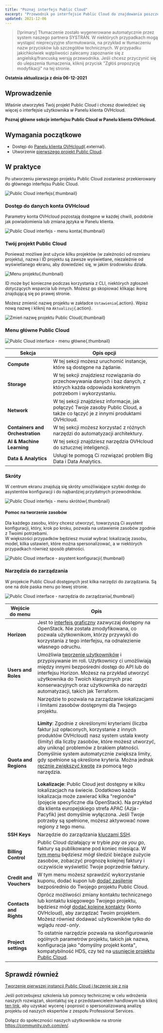 ```yaml
---
title: "Poznaj interfejs Public Cloud"
excerpt: "Przewodnik po interfejsie Public Cloud do znajdowania poszczególnych sekcji"
updated: 2021-12-06
---
```


> [!primary]
> Tłumaczenie zostało wygenerowane automatycznie przez system naszego partnera SYSTRAN. W niektórych przypadkach mogą wystąpić nieprecyzyjne sformułowania, na przykład w tłumaczeniu nazw przycisków lub szczegółów technicznych. W przypadku jakichkolwiek wątpliwości zalecamy zapoznanie się z angielską/francuską wersją przewodnika. Jeśli chcesz przyczynić się do ulepszenia tłumaczenia, kliknij przycisk "Zgłóś propozycję modyfikacji" na tej stronie.
>

**Ostatnia aktualizacja z dnia 06-12-2021**

## Wprowadzenie

Właśnie utworzyłeś Twój projekt Public Cloud i chcesz dowiedzieć się więcej o interfejsie użytkownika w Panelu klienta OVHcloud.

**Poznaj główne sekcje interfejsu Public Cloud w Panelu klienta OVHcloud.**

## Wymagania początkowe

- Dostęp do [Panelu klienta OVHcloud](https://www.ovh.com/auth/?action=gotomanager&from=https://www.ovh.pl/&ovhSubsidiary=pl){.external}.
- Utworzenie [pierwszego projekt Public Cloud](/pages/public_cloud/compute/create_a_public_cloud_project).

## W praktyce

Po utworzeniu pierwszego projektu Public Cloud zostaniesz przekierowany do głównego interfejsu Public Cloud.

![Public Cloud interfejs](images/main-interface.png){.thumbnail}

### Dostęp do danych konta OVHcloud

Parametry konta OVHcloud pozostają dostępne w każdej chwili, podobnie jak powiadomienia lub zmiana języka w Panelu klienta.

![Public Cloud interfejs - menu konta](images/account.png){.thumbnail}

### Twój projekt Public Cloud

Ponieważ możliwe jest użycie kilku projektów (w zależności od rozmiaru projektu), nazwa i ID projektu są zawsze wyświetlane, niezależnie od wyświetlanego ekranu, aby dowiedzieć się, w jakim środowisku działa.

![Menu projektu](images/project-menu.png){.thumbnail}

ID może być konieczne podczas korzystania z CLI, niektórych zgłoszeń dotyczących wsparcia lub innych. Możesz go skopiować klikając ikonę znajdującą się po prawej stronie.

Możesz zmienić nazwę projektu w zakładce `Ustawienia`{.action}. Wpisz nową nazwę i kliknij na `Aktualizuj`{.action}.

![Zmień nazwę projektu Public Cloud](images/rename-project.png){.thumbnail}

### Menu główne Public Cloud

![Public Cloud interface - menu główne](images/main-menu.png){.thumbnail}

|Sekcja|Opis opcji|
|---|---|
|**Compute**|W tej sekcji możesz uruchomić instancje, które są dostępne na żądanie.|
|**Storage**|W tej sekcji znajdziesz rozwiązania do przechowywania danych i baz danych, z których każda odpowiada konkretnym potrzebom i wykorzystaniu.|
|**Network**|W tej sekcji znajdziesz informacje, jak połączyć Twoje zasoby Public Cloud, a także co łączyć je z innymi produktami OVHcloud.|
|**Containers and Orchestration**|W tej sekcji możesz korzystać z różnych narzędzi do automatyzacji architektury.|
|**AI & Machine Learning**|W tej sekcji znajdziesz narzędzia OVHcloud do sztucznej inteligencji.|
|**Data & Analytics**|Usługi te pomogą Ci rozwiązać problem Big Data i Data Analytics.|

### Skróty

W centrum ekranu znajdują się skróty umożliwiające szybki dostęp do asystentów konfiguracji i do najbardziej przydatnych przewodników.

![Public Cloud interfejs - menu skrótów](images/shortcuts.png){.thumbnail}

#### Pomoc na tworzenie zasobów

Dla każdego zasobu, który chcesz utworzyć, towarzyszą Ci asystent konfiguracji, który, krok po kroku, pozwala na ustawienie zasobów zgodnie z Twoimi potrzebami.
<br>W większości przypadków będziesz musiał wybrać lokalizację zasobu, model, kilka ustawień, które można spersonalizować, a w niektórych przypadkach również sposób płatności.

![Public Cloud interface - asystent konfiguracji](images/wizard.png){.thumbnail}

### Narzędzia do zarządzania

W projekcie Public Cloud dostępnych jest kilka narzędzi do zarządzania. Są one na dole paska menu po lewej stronie.

![Public Cloud interface - narzędzia do zarządzania](images/management-tools.png){.thumbnail}

|Wejście do menu|Opis|
|---|---|
|**Horizon**|Jest to [interfejs graficzny](/pages/public_cloud/compute/introducing_horizon) zazwyczaj dostępny na OpenStack. Nie została zmodyfikowana, co pozwala użytkownikom, którzy przywykli do korzystania z tego interfejsu, na odnalezienie własnego odruchu.|
|**Users and Roles**|Umożliwia [tworzenie użytkowników](/pages/public_cloud/compute/create_and_delete_a_user) i przypisywanie im roli. Użytkownicy ci umożliwiają między innymi bezpośredni dostęp do API lub do interfejsu Horizon. Możesz na przykład utworzyć użytkownika do Twoich klasycznych prac konserwacyjnych oraz użytkownika do narzędzi automatyzacji, takich jak Terraform.|
|**Quota and Regions**|Narzędzie to pozwala na zarządzanie lokalizacjami i limitami zasobów dostępnymi dla Twojego projektu.<br><br>**Limity**: Zgodnie z określonymi kryteriami (liczba faktur już opłaconych, korzystanie z innych produktów OVHcloud) nasz system ustala kwoty (limity) dla liczby zasobów, które możesz utworzyć, aby uniknąć problemów z brakiem płatności. Domyślnie system automatycznie zwiększa limity, gdy spełnione są określone kryteria. Można jednak [ręcznie zwiększyć kwotę](/pages/public_cloud/compute/increasing_public_cloud_quota#reczne-zwiekszanie-limitu-zasobow) za pomocą tego narzędzia.<br><br>**Lokalizacje**: Public Cloud jest dostępny w kilku lokalizacjach na świecie. Dodatkowo każda lokalizacja może zawierać kilka "regionów" (pojęcie specyficzne dla OpenStack). Na przykład dla klienta europejskiego strefa APAC (Azja-Pacyfik) jest domyślnie wyłączona. Jeśli Twoje potrzeby są spełnione, możesz aktywować nowe regiony z tego menu.|
|**SSH Keys**|Narzędzie do zarządzania [kluczami SSH](/pages/public_cloud/compute/public-cloud-first-steps#krok-1-utworzenie-kluczy-ssh).|
|**Billing Control**|Public Cloud działający w trybie *pay as you go*, faktury są publikowane pod koniec miesiąca. W [tym menu](/pages/public_cloud/compute/analyze_billing) będziesz mógł śledzić bieżące zużycie zasobów, zobaczyć prognozę kolejnej faktury i oczywiście wyświetlić Twoje poprzednie faktury.|
|**Credit and Vouchers**|W tym menu możesz sprawdzić wykorzystanie kuponu, dodać kupon lub [dodać zasilenie](/pages/account_and_service_management/managing_billing_payments_and_services/add_cloud_credit_to_project) bezpośrednio do Twojego projektu Public Cloud.|
|**Contacts and Rights**|Oprócz możliwości zmiany kontaktu technicznego lub kontaktu księgowego Twojego projektu, będziesz mógł [dodać kolejne kontakty](/pages/public_cloud/compute/change_project_contacts) (konto OVHcloud), aby zarządzać Twoim projektem. Możesz również dodawać użytkowników tylko do wglądu *read-only*.|
|**Project settings**|To ostatnie narzędzie pozwala na skonfigurowanie ogólnych parametrów projektu, takich jak nazwa, konfiguracja jako "domyślny projekt konta", kompatybilność HDS, czy też na [usunięcie projektu Public Cloud](/pages/public_cloud/compute/delete_a_project).|

## Sprawdź również

[Tworzenie pierwszej instancji Public Cloud i łączenie się z nią](/pages/public_cloud/compute/public-cloud-first-steps)

Jeśli potrzebujesz szkolenia lub pomocy technicznej w celu wdrożenia naszych rozwiązań, skontaktuj się z przedstawicielem handlowym lub kliknij [ten link](https://www.ovhcloud.com/pl/professional-services/), aby uzyskać wycenę i poprosić o spersonalizowaną analizę projektu od naszych ekspertów z zespołu Professional Services.

Dołącz do społeczności naszych użytkowników na stronie <https://community.ovh.com/en/>.